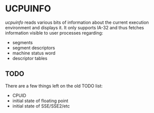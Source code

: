 # UCPUINFO

_ucpuinfo_ reads various bits of information about the current
execution environment and displays it.  It only supports IA-32
and thus fetches information visible to user processes regarding:

* segments
* segment descriptors
* machine status word
* descriptor tables

## TODO

There are a few things left on the old TODO list:

* CPUID
* initial state of floating point
* initial state of SSE/SSE2/etc
